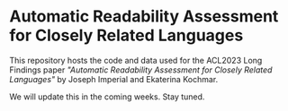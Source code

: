 # Automatic Readability Assessment for Closely Related Languages

This repository hosts the code and data used for the ACL2023 Long Findings paper *"Automatic Readability Assessment for Closely Related Languages"* by Joseph Imperial and Ekaterina Kochmar.

We will update this in the coming weeks. Stay tuned.
